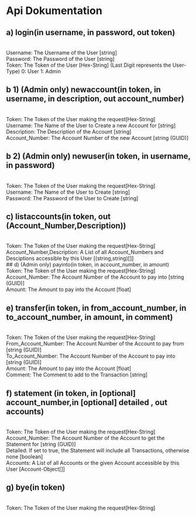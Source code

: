 # Api Dokumentation

## a) login(in username, in password, out token)
<br>
Username: The Username of the User [string]
<br>
Password: The Password of the User [string]
<br>
Token: The Token of the User [Hex-String]
(Last Digit represents the User-Type)
0: User
1: Admin
<br>


## b 1) (Admin only) newaccount(in token, in username, in description, out account_number) 
<br>
Token: The Token of the User making the request[Hex-String]
<br>
Username: The Name of the User to Create a new Account for [string]
<br>
Description: The Description of the Account [string]
<br>
Account_Number: The Account Number of the new Account [string (GUID)]
<br>

## b 2) (Admin only) newuser(in token, in username, in password) 
<br>
Token: The Token of the User making the request[Hex-String]
<br>
Username: The Name of the User to Create [string]
<br>
Password: The Password of the User to Create [string]
<br>

## c) listaccounts(in token, out (Account_Number,Description))
<br>
Token: The Token of the User making the request[Hex-String]
<br>
Account_Number,Description: A List of all Account_Numbers and Desciptions accessible by this User [(string,string)[]]
<br>
## d) (Admin only) payinto(in token, in account_number, in amount)
<br>
Token: The Token of the User making the request[Hex-String]
<br>
Account_Number: The Account Number of the Account to pay into [string (GUID)]
<br>
Amount: The Amount to pay into the Account [float]
<br>

## e) transfer(in token, in from_account_number, in to_account_number, in amount, in comment)
<br>
Token: The Token of the User making the request[Hex-String]
<br>
From_Account_Number: The Account Number of the Account to pay from [string (GUID)]
<br>
To_Account_Number: The Account Number of the Account to pay into [string (GUID)]
<br>
Amount: The Amount to pay into the Account [float]
<br>
Comment: The Comment to add to the Transaction [string]
<br>

## f) statement (in token, in [optional] account_number,in [optional] detailed , out accounts)
<br>
Token: The Token of the User making the request[Hex-String]
<br>
Account_Number: The Account Number of the Account to get the Statement for [string (GUID)]
<br>
Detailed: If set to true, the Statement will include all Transactions, otherwise none [boolean]
<br>
Accounts: A List of all Accounts or the given Account accessible by this User [Account-Object[]]
<br>

## g) bye(in token)
<br>
Token: The Token of the User making the request[Hex-String]

